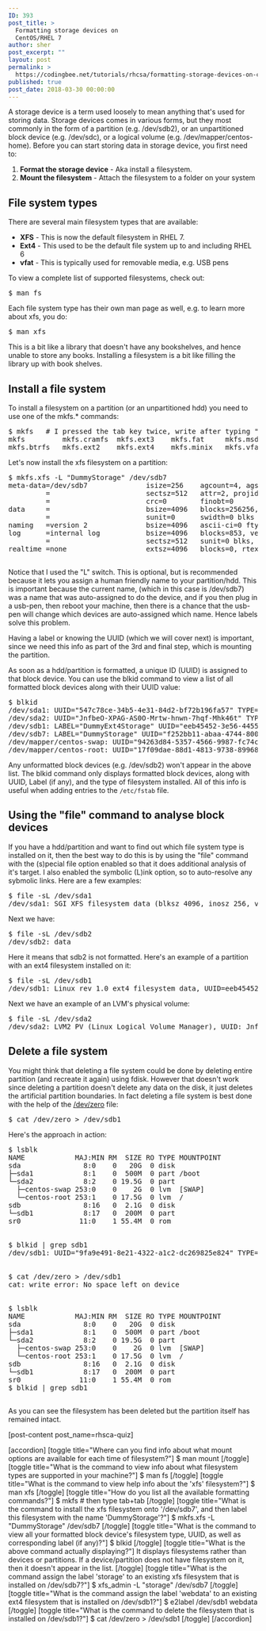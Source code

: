 ```yaml
---
ID: 393
post_title: >
  Formatting storage devices on
  CentOS/RHEL 7
author: sher
post_excerpt: ""
layout: post
permalink: >
  https://codingbee.net/tutorials/rhcsa/formatting-storage-devices-on-centos-rhel-7
published: true
post_date: 2018-03-30 00:00:00
---
```

A storage device is a term used loosely to mean anything that's used for storing data. Storage devices comes in various forms, but they most commonly in the form of a partition (e.g. /dev/sdb2), or an unpartitioned block device (e.g. /dev/sdc), or a logical volume (e.g. /dev/mapper/centos-home). Before you can start storing data in storage device, you first need to: 

<ol>
	<li><strong>Format the storage device</strong> - Aka install a filesystem.</li>
	<li><strong>Mount the filesystem</strong> - Attach the filesystem to a folder on your system</li>
</ol>


<h2>File system types</h2>
There are several main filesystem types that are available:


<ul>
	<li><strong>XFS</strong> - This is now the default filesystem in RHEL 7.</li>
	<li><strong>Ext4</strong> - This used to be the default file system up to and including RHEL 6</li>
	<li><strong>vfat</strong> - This is typically used for removable media, e.g. USB pens</li>

</ul>



To view a complete list of supported filesystems, check out:


<pre>
$ man fs
</pre>

Each file system type has their own man page as well, e.g. to learn more about xfs, you do:


<pre>$ man xfs</pre>

This is a bit like a library that doesn't have any bookshelves, and hence unable to store any books. Installing a filesystem is a bit like filling the library up with book shelves. 


<h2>Install a file system</h2>
To install a filesystem on a partition (or an unpartitioned hdd) you need to use one of the mkfs.* commands:


<pre>
$ mkfs   # I pressed the tab key twice, write after typing "mkfs"
mkfs         mkfs.cramfs  mkfs.ext3    mkfs.fat     mkfs.msdos   mkfs.xfs
mkfs.btrfs   mkfs.ext2    mkfs.ext4    mkfs.minix   mkfs.vfat
</pre> 



Let's now install the xfs filesystem on a partition:

<pre>
$ mkfs.xfs -L "DummyStorage" /dev/sdb7
meta-data=/dev/sdb7              isize=256    agcount=4, agsize=64064 blks
         =                       sectsz=512   attr=2, projid32bit=1
         =                       crc=0        finobt=0
data     =                       bsize=4096   blocks=256256, imaxpct=25
         =                       sunit=0      swidth=0 blks
naming   =version 2              bsize=4096   ascii-ci=0 ftype=0
log      =internal log           bsize=4096   blocks=853, version=2
         =                       sectsz=512   sunit=0 blks, lazy-count=1
realtime =none                   extsz=4096   blocks=0, rtextents=0

</pre>

Notice that I used the "L" switch. This is optional, but is recommended because it lets you assign a human friendly name to your partition/hdd. This is important because the current name, (which in this case is /dev/sdb7) was a name that was auto-assigned to do the device, and if you then plug in a usb-pen, then reboot your machine, then there is a chance that the usb-pen will change which devices are auto-assigned which name. Hence labels solve this problem.  

Having a label or knowing the UUID (which we will cover next) is important, since we need this info as part of the 3rd and final step, which is mounting the partition. 


As soon as a hdd/partition is formatted, a unique ID (UUID) is assigned to that block device. You can use the blkid command to view a list of all formatted block devices along with their UUID value:

<pre>
$ blkid
/dev/sda1: UUID="547c78ce-34b5-4e31-84d2-bf72b196fa57" TYPE="xfs"
/dev/sda2: UUID="JnfbeO-XPAG-AS0O-Mrtw-hnwn-7hqf-Mhk46t" TYPE="LVM2_member"
/dev/sdb1: LABEL="DummyExt4Storage" UUID="eeb45452-3e56-4455-a7c0-0e2e41d8a3cf" TYPE="ext4"
/dev/sdb7: LABEL="DummyStorage" UUID="f252bb11-abaa-4744-8001-e82b0e066b17" TYPE="xfs"
/dev/mapper/centos-swap: UUID="94263d84-5357-4566-9987-fc74ca946a96" TYPE="swap"
/dev/mapper/centos-root: UUID="17f09dae-88d1-4813-9738-8996819cf6ba" TYPE="xfs"
</pre>

Any unformatted block devices (e.g. /dev/sdb2) won't appear in the above list. The blkid command only displays formatted block devices, along with UUID, Label (if any), and the type of filesystem installed. All of this info is useful when adding entries to the <code>/etc/fstab</code> file. 



<h2>Using the "file" command to analyse block devices</h2>

If you have a hdd/partition and want to find out which file system type is installed on it, then the best way to do this is by using the "file" command with the (s)pecial file option enabled so that it does additional analysis of it's target. I also enabled the symbolic (L)ink option, so to auto-resolve any sybmolic links. Here are a few examples:

<pre>
$ file -sL /dev/sda1
/dev/sda1: SGI XFS filesystem data (blksz 4096, inosz 256, v2 dirs)
</pre>

Next we have:

<pre>
$ file -sL /dev/sdb2
/dev/sdb2: data
</pre>

Here it means that sdb2 is not formatted. Here's an example of a partition with an ext4 filesystem installed on it:
<pre>
$ file -sL /dev/sdb1
/dev/sdb1: Linux rev 1.0 ext4 filesystem data, UUID=eeb45452-3e56-4455-a7c0-0e2e41d8a3cf, volume name "DummyExt4Storage" (extents) (64bit) (huge files)
</pre>

Next we have an example of an LVM's physical volume:

<pre>
$ file -sL /dev/sda2
/dev/sda2: LVM2 PV (Linux Logical Volume Manager), UUID: JnfbeO-XPAG-AS0O-Mrtw-hnwn-7hqf-Mhk46t, size: 20949499904
</pre>
 

<h2>Delete a file system</h2>

You might think that deleting a file system could be done by deleting entire partition (and recreate it again) using fdisk. However that doesn't work since deleting a partition doesn't delete any data on the disk, it just deletes the artificial partition boundaries. In fact deleting a file system is best done with the help of the <a href="http://en.wikipedia.org/?title=/dev/zero">/dev/zero</a> file:


<pre>
$ cat /dev/zero > /dev/sdb1
</pre>

Here's the approach in action:


<pre>
$ lsblk
NAME            MAJ:MIN RM  SIZE RO TYPE MOUNTPOINT
sda               8:0    0   20G  0 disk
├─sda1            8:1    0  500M  0 part /boot
└─sda2            8:2    0 19.5G  0 part
  ├─centos-swap 253:0    0    2G  0 lvm  [SWAP]
  └─centos-root 253:1    0 17.5G  0 lvm  /
sdb               8:16   0  2.1G  0 disk
└─sdb1            8:17   0  200M  0 part
sr0              11:0    1 55.4M  0 rom


$ blkid | grep sdb1
/dev/sdb1: UUID="9fa9e491-8e21-4322-a1c2-dc269825e824" TYPE="xfs"


$ cat /dev/zero > /dev/sdb1
cat: write error: No space left on device


$ lsblk
NAME            MAJ:MIN RM  SIZE RO TYPE MOUNTPOINT
sda               8:0    0   20G  0 disk
├─sda1            8:1    0  500M  0 part /boot
└─sda2            8:2    0 19.5G  0 part
  ├─centos-swap 253:0    0    2G  0 lvm  [SWAP]
  └─centos-root 253:1    0 17.5G  0 lvm  /
sdb               8:16   0  2.1G  0 disk
└─sdb1            8:17   0  200M  0 part
sr0              11:0    1 55.4M  0 rom
$ blkid | grep sdb1

</pre>

As you can see the filesystem has been deleted but the partition itself has remained intact. 




[post-content post_name=rhsca-quiz] 

[accordion]
[toggle title="Where can you find info about what mount options are available for each time of filesystem?"]
$ man mount
[/toggle]
[toggle title="What is the command to view info about what filesystem types are supported in your machine?"]
$ man fs
[/toggle]
[toggle title="What is the command to view help info about the 'xfs' filesystem?"]
$ man xfs
[/toggle]
[toggle title="How do you list all the available formatting commands?"]
$ mkfs  # then type tab+tab
[/toggle]
[toggle title="What is the command to install the xfs filesystem onto '/dev/sdb7', and then label this filesystem with the name 'DummyStorage'?"]
$ mkfs.xfs -L "DummyStorage" /dev/sdb7
[/toggle]
[toggle title="What is the command to view all your formatted block device's filesystem type, UUID, as well as corresponding label (if any)?"]
$ blkid
[/toggle]
[toggle title="What is the above command actually displaying?"]
It displays filesystems rather than devices or partitions. If a device/partition does not have filesystem on it, then it doesn't appear in the list. 
[/toggle]
[toggle title="What is the command assign the label 'storage' to an existing xfs filesystem that is installed on /dev/sdb7?"]
$ xfs_admin -L "storage" /dev/sdb7
[/toggle]
[toggle title="What is the command assign the label 'webdata' to an existing ext4 filesystem that is installed on /dev/sdb1?"]
$ e2label /dev/sdb1 webdata
[/toggle]
[toggle title="What is the command to delete the filesystem that is installed on /dev/sdb1?"]
$ cat /dev/zero > /dev/sdb1
[/toggle]
[/accordion]